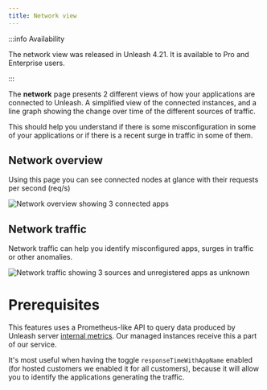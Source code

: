```yaml
---
title: Network view
---
```


:::info Availability

The network view was released in Unleash 4.21. It is available to Pro and Enterprise users.

:::

The **network** page presents 2 different views of how your applications are connected to Unleash. A simplified view of the connected instances, and a line graph showing the change over time of the different sources of traffic. 


This should help you understand if there is some misconfiguration in some of your applications or if there is a recent surge in traffic in some of them. 

## Network overview

Using this page you can see connected nodes at glance with their requests per second (req/s)

![Network overview showing 3 connected apps](/img/network-overview.png)

## Network traffic

Network traffic can help you identify misconfigured apps, surges in traffic or other anomalies.

![Network traffic showing 3 sources and unregistered apps as unknown](/img/network-traffic.png)

# Prerequisites
This features uses a Prometheus-like API to query data produced by Unleash server [internal metrics](/reference/api/legacy/unleash/internal/prometheus). Our managed instances receive this a part of our service.

It's most useful when having the toggle `responseTimeWithAppName` enabled (for hosted customers we enabled it for all customers), because it will allow you to identify the applications generating the traffic.
